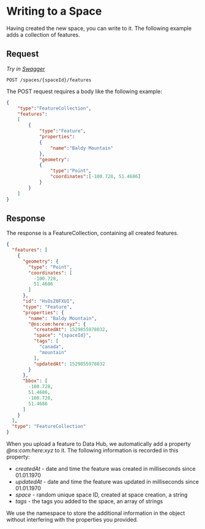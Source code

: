 # Writing to a Space

Having created the new space, you can write to it. The following example adds a collection of features.

## Request

*Try in [Swagger](https://xyz.api.here.com/hub/static/swagger/#/Edit_Features)*

```HTTP
POST /spaces/{spaceId}/features
```

The POST request requires a body like the following example:


```JSON
{
    "type":"FeatureCollection",
    "features":
    [
	    {
	    	"type":"Feature",
	    	"properties":
	    	{
	    		"name":"Baldy Mountain"
	    	},
	    	"geometry":
	    	{
	    		"type":"Point",
	    		"coordinates":[-100.728, 51.4686]
	    	}
	    }
	]
}
```

## Response

The response is a FeatureCollection, containing all created features.

```JSON
{
  "features": [
    {
      "geometry": {
        "type": "Point",
        "coordinates": [
          -100.728,
          51.4686
        ]
      },
      "id": "HsOsZ0FXUI",
      "type": "Feature",
      "properties": {
        "name": "Baldy Mountain",
        "@ns:com:here:xyz": {
          "createdAt": 1529855978032,
          "space": "{spaceId}",
          "tags": [
            "canada",
            "mountain"
          ],
          "updatedAt": 1529855978032
        }
      },
      "bbox": [
        -100.728,
        51.4686,
        -100.728,
        51.4686
      ]
    }
  ],
  "type": "FeatureCollection"
}
```

When you upload a feature to Data Hub, we automatically add a property *@ns:com:here:xyz* to it. The following information is recorded in this property:

+ *createdAt* - date and time the feature was created in milliseconds since 01.01.1970
+ *updatedAt* - date and time the feature was updated in milliseconds since 01.01.1970
+ *space* - random unique space ID, created at space creation, a string
+ *tags* - the tags you added to the space, an array of strings

We use the namespace to store the additional information in the object without interfering with the properties you provided.